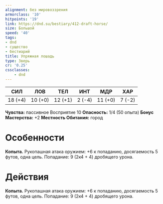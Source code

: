```yaml
---
alignment: без мировоззрения
armorclass: '10'
hitpoints: '19'
link: https://dnd.su/bestiary/412-draft-horse/
size: Большой
speed: '40'
tags:
- dnd
- существо
- бестиарий
title: Упряжная лошадь
type: Зверь
cr: '0.25'
cssclasses:
    - dnd
---
```



| СИЛ | ЛОВ | ТЕЛ | ИНТ | МДР | ХАР |
|---|---|---|---|---|---|
| 18 (+4) | 10 (+0) | 12 (+1) | 2 (-4) | 11 (+0) | 7 (-2) |
**Чувства:** пассивное Восприятие 10
**Опасность:** 1/4 (50 опыта)
**Бонус Мастерства:** +2
**Местность Обитания:** город


# Особенности
**Копыта.** Рукопашная атака оружием: +6 к попаданию, досягаемость 5 футов, одна цель. Попадание: 9 (2к4 + 4) дробящего урона.


# Действия
**Копыта.** Рукопашная атака оружием: +6 к попаданию, досягаемость 5 футов, одна цель. Попадание: 9 (2к4 + 4) дробящего урона.